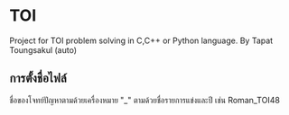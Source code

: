 # TOI
Project for TOI problem solving in C,C++ or Python language.
By Tapat Toungsakul (auto)

## การตั้งชื่อไฟล์
ชื่อของโจทย์ปัญหาตามด้วยเครื่องหมาย "_" ตามด้วยชื่อรายการแข่งและปี เช่น Roman_TOI48
